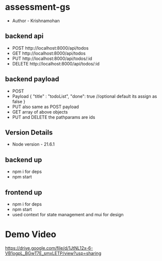 # assessment-gs

- Author - Krishnamohan

## backend api

- POST http://localhost:8000/api/todos
- GET http://localhost:8000/api/todos
- PUT http://localhost:8000/api/todos/:id
- DELETE http://localhost:8000/api/todos/:id

## backend payload

- POST
- Payload {
  "title" : "todoList",
  "done": true //optional default its assign as false
  }
- PUT also same as POST payload
- GET array of above objects
- PUT and DELETE the pathparams are ids

## Version Details

- Node version - 21.6.1

## backend up

- npm i for deps
- npm start

## frontend up

- npm i for deps
- npm start
- used context for state management and mui for design

# Demo Video

https://drive.google.com/file/d/1JtNL12x-6-VB1ogpL_BGwT7E_smxLETP/view?usp=sharing
